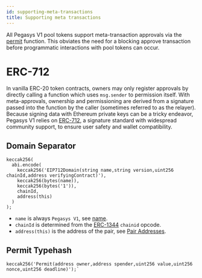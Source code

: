 ```yaml
---
id: supporting-meta-transactions
title: Supporting meta transactions
---
```


All Pegasys V1 pool tokens support meta-transaction approvals via the [permit](../../reference/smart-contracts/pair-erc-20#permit) function. This obviates the need for a blocking approve transaction before programmatic interactions with pool tokens can occur.

# ERC-712

In vanilla ERC-20 token contracts, owners may only register approvals by directly calling a function which uses `msg.sender` to permission itself. With meta-approvals, ownership and permissioning are derived from a signature passed into the function by the caller (sometimes referred to as the relayer). Because signing data with Ethereum private keys can be a tricky endeavor, Pegasys V1 relies on [ERC-712](https://eips.ethereum.org/EIPS/eip-712), a signature standard with widespread community support, to ensure user safety and wallet compatibility.

## Domain Separator

```solidity
keccak256(
  abi.encode(
    keccak256('EIP712Domain(string name,string version,uint256 chainId,address verifyingContract)'),
    keccak256(bytes(name)),
    keccak256(bytes('1')),
    chainId,
    address(this)
  )
);
```

- `name` is always `Pegasys V1`, see [name](../../reference/smart-contracts/pair-erc-20#name).
- `chainId` is determined from the [ERC-1344](https://ethereum-magicians.org/t/eip-1344-add-chain-id-opcode/1131) `chainid` opcode.
- `address(this)` is the address of the pair, see [Pair Addresses](../../../../sdk/v1/guides/getting-pair-addresses).

## Permit Typehash

```solidity
keccak256('Permit(address owner,address spender,uint256 value,uint256 nonce,uint256 deadline)');`
```
